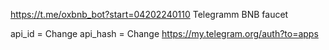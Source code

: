 https://t.me/oxbnb_bot?start=04202240110
Telegramm BNB faucet

api_id = Change
api_hash = Change
https://my.telegram.org/auth?to=apps
